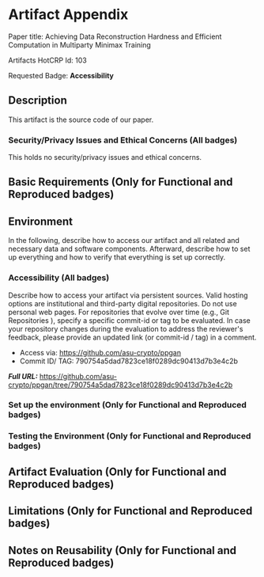 # Artifact Appendix

Paper title: Achieving Data Reconstruction Hardness and Efficient Computation in Multiparty Minimax Training

Artifacts HotCRP Id: 103

Requested Badge: **Accessibility**

## Description
This artifact is the source code of our paper.

### Security/Privacy Issues and Ethical Concerns (All badges)
This holds no security/privacy issues and ethical concerns.

## Basic Requirements (Only for Functional and Reproduced badges)

## Environment 
In the following, describe how to access our artifact and all related and necessary data and software components.
Afterward, describe how to set up everything and how to verify that everything is set up correctly.

### Accessibility (All badges)
Describe how to access your artifact via persistent sources.
Valid hosting options are institutional and third-party digital repositories.
Do not use personal web pages.
For repositories that evolve over time (e.g., Git Repositories ), specify a specific commit-id or tag to be evaluated.
In case your repository changes during the evaluation to address the reviewer's feedback, please provide an updated link (or commit-id / tag) in a comment.

- Access via: https://github.com/asu-crypto/ppgan
- Commit ID/ TAG: 790754a5dad7823ce18f0289dc90413d7b3e4c2b

***Full URL:*** https://github.com/asu-crypto/ppgan/tree/790754a5dad7823ce18f0289dc90413d7b3e4c2b


### Set up the environment (Only for Functional and Reproduced badges)

### Testing the Environment (Only for Functional and Reproduced badges)

## Artifact Evaluation (Only for Functional and Reproduced badges)

## Limitations (Only for Functional and Reproduced badges)

## Notes on Reusability (Only for Functional and Reproduced badges)

